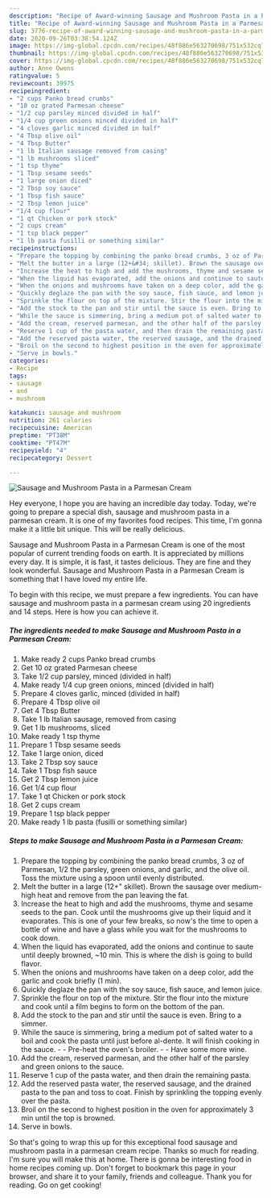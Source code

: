 ```yaml
---
description: "Recipe of Award-winning Sausage and Mushroom Pasta in a Parmesan Cream"
title: "Recipe of Award-winning Sausage and Mushroom Pasta in a Parmesan Cream"
slug: 3776-recipe-of-award-winning-sausage-and-mushroom-pasta-in-a-parmesan-cream
date: 2020-09-26T03:38:54.124Z
image: https://img-global.cpcdn.com/recipes/48f886e563270698/751x532cq70/sausage-and-mushroom-pasta-in-a-parmesan-cream-recipe-main-photo.jpg
thumbnail: https://img-global.cpcdn.com/recipes/48f886e563270698/751x532cq70/sausage-and-mushroom-pasta-in-a-parmesan-cream-recipe-main-photo.jpg
cover: https://img-global.cpcdn.com/recipes/48f886e563270698/751x532cq70/sausage-and-mushroom-pasta-in-a-parmesan-cream-recipe-main-photo.jpg
author: Anne Owens
ratingvalue: 5
reviewcount: 39975
recipeingredient:
- "2 cups Panko bread crumbs"
- "10 oz grated Parmesan cheese"
- "1/2 cup parsley minced divided in half"
- "1/4 cup green onions minced divided in half"
- "4 cloves garlic minced divided in half"
- "4 Tbsp olive oil"
- "4 Tbsp Butter"
- "1 lb Italian sausage removed from casing"
- "1 lb mushrooms sliced"
- "1 tsp thyme"
- "1 Tbsp sesame seeds"
- "1 large onion diced"
- "2 Tbsp soy sauce"
- "1 Tbsp fish sauce"
- "2 Tbsp lemon juice"
- "1/4 cup flour"
- "1 qt Chicken or pork stock"
- "2 cups cream"
- "1 tsp black pepper"
- "1 lb pasta fusilli or something similar"
recipeinstructions:
- "Prepare the topping by combining the panko bread crumbs, 3 oz of Parmesan, 1/2 the parsley, green onions, and garlic, and the olive oil. Toss the mixture using a spoon until evenly distributed."
- "Melt the butter in a large (12+&#34; skillet). Brown the sausage over medium-high heat and remove from the pan leaving the fat."
- "Increase the heat to high and add the mushrooms, thyme and sesame seeds to the pan. Cook until the mushrooms give up their liquid and it evaporates. This is one of your few breaks, so now&#39;s the time to open a bottle of wine and have a glass while you wait for the mushrooms to cook down."
- "When the liquid has evaporated, add the onions and continue to saute until deeply browned, ~10 min. This is where the dish is going to build flavor."
- "When the onions and mushrooms have taken on a deep color, add the garlic and cook briefly (1 min)."
- "Quickly deglaze the pan with the soy sauce, fish sauce, and lemon juice."
- "Sprinkle the flour on top of the mixture. Stir the flour into the mixture and cook until a film begins to form on the bottom of the pan."
- "Add the stock to the pan and stir until the sauce is even. Bring to a simmer."
- "While the sauce is simmering, bring a medium pot of salted water to a boil and cook the pasta until just before al-dente. It will finish cooking in the sauce.  Pre-heat the oven&#39;s broiler.  Have some more wine."
- "Add the cream, reserved parmesan, and the other half of the parsley and green onions to the sauce."
- "Reserve 1 cup of the pasta water, and then drain the remaining pasta."
- "Add the reserved pasta water, the reserved sausage, and the drained pasta to the pan and toss to coat. Finish by sprinkling the topping evenly over the pasta."
- "Broil on the second to highest position in the oven for approximately 3 min until the top is browned."
- "Serve in bowls."
categories:
- Recipe
tags:
- sausage
- and
- mushroom

katakunci: sausage and mushroom 
nutrition: 261 calories
recipecuisine: American
preptime: "PT38M"
cooktime: "PT47M"
recipeyield: "4"
recipecategory: Dessert

---
```



![Sausage and Mushroom Pasta in a Parmesan Cream](https://img-global.cpcdn.com/recipes/48f886e563270698/751x532cq70/sausage-and-mushroom-pasta-in-a-parmesan-cream-recipe-main-photo.jpg)

Hey everyone, I hope you are having an incredible day today. Today, we're going to prepare a special dish, sausage and mushroom pasta in a parmesan cream. It is one of my favorites food recipes. This time, I'm gonna make it a little bit unique. This will be really delicious.



Sausage and Mushroom Pasta in a Parmesan Cream is one of the most popular of current trending foods on earth. It is appreciated by millions every day. It is simple, it is fast, it tastes delicious. They are fine and they look wonderful. Sausage and Mushroom Pasta in a Parmesan Cream is something that I have loved my entire life.


To begin with this recipe, we must prepare a few ingredients. You can have sausage and mushroom pasta in a parmesan cream using 20 ingredients and 14 steps. Here is how you can achieve it.

<!--inarticleads1-->

##### The ingredients needed to make Sausage and Mushroom Pasta in a Parmesan Cream:

1. Make ready 2 cups Panko bread crumbs
1. Get 10 oz grated Parmesan cheese
1. Take 1/2 cup parsley, minced (divided in half)
1. Make ready 1/4 cup green onions, minced (divided in half)
1. Prepare 4 cloves garlic, minced (divided in half)
1. Prepare 4 Tbsp olive oil
1. Get 4 Tbsp Butter
1. Take 1 lb Italian sausage, removed from casing
1. Get 1 lb mushrooms, sliced
1. Make ready 1 tsp thyme
1. Prepare 1 Tbsp sesame seeds
1. Take 1 large onion, diced
1. Take 2 Tbsp soy sauce
1. Take 1 Tbsp fish sauce
1. Get 2 Tbsp lemon juice
1. Get 1/4 cup flour
1. Take 1 qt Chicken or pork stock
1. Get 2 cups cream
1. Prepare 1 tsp black pepper
1. Make ready 1 lb pasta (fusilli or something similar)




<!--inarticleads2-->

##### Steps to make Sausage and Mushroom Pasta in a Parmesan Cream:

1. Prepare the topping by combining the panko bread crumbs, 3 oz of Parmesan, 1/2 the parsley, green onions, and garlic, and the olive oil. Toss the mixture using a spoon until evenly distributed.
1. Melt the butter in a large (12+&#34; skillet). Brown the sausage over medium-high heat and remove from the pan leaving the fat.
1. Increase the heat to high and add the mushrooms, thyme and sesame seeds to the pan. Cook until the mushrooms give up their liquid and it evaporates. This is one of your few breaks, so now&#39;s the time to open a bottle of wine and have a glass while you wait for the mushrooms to cook down.
1. When the liquid has evaporated, add the onions and continue to saute until deeply browned, ~10 min. This is where the dish is going to build flavor.
1. When the onions and mushrooms have taken on a deep color, add the garlic and cook briefly (1 min).
1. Quickly deglaze the pan with the soy sauce, fish sauce, and lemon juice.
1. Sprinkle the flour on top of the mixture. Stir the flour into the mixture and cook until a film begins to form on the bottom of the pan.
1. Add the stock to the pan and stir until the sauce is even. Bring to a simmer.
1. While the sauce is simmering, bring a medium pot of salted water to a boil and cook the pasta until just before al-dente. It will finish cooking in the sauce. -  - Pre-heat the oven&#39;s broiler. -  - Have some more wine.
1. Add the cream, reserved parmesan, and the other half of the parsley and green onions to the sauce.
1. Reserve 1 cup of the pasta water, and then drain the remaining pasta.
1. Add the reserved pasta water, the reserved sausage, and the drained pasta to the pan and toss to coat. Finish by sprinkling the topping evenly over the pasta.
1. Broil on the second to highest position in the oven for approximately 3 min until the top is browned.
1. Serve in bowls.




So that's going to wrap this up for this exceptional food sausage and mushroom pasta in a parmesan cream recipe. Thanks so much for reading. I'm sure you will make this at home. There is gonna be interesting food in home recipes coming up. Don't forget to bookmark this page in your browser, and share it to your family, friends and colleague. Thank you for reading. Go on get cooking!
